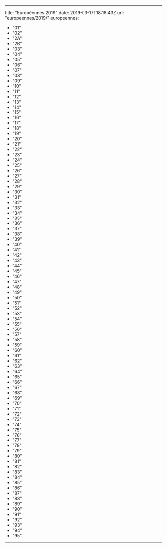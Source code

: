 
---
title: "Européennes 2019"
date: 2019-03-17T18:18:43Z
url: "europeennes/2019/"
europeennes:
  - "01"
  - "02"
  - "2A"
  - "2B"
  - "03"
  - "04"
  - "05"
  - "06"
  - "07"
  - "08"
  - "09"
  - "10"
  - "11"
  - "12"
  - "13"
  - "14"
  - "15"
  - "16"
  - "17"
  - "18"
  - "19"
  - "20"
  - "21"
  - "22"
  - "23"
  - "24"
  - "25"
  - "26"
  - "27"
  - "28"
  - "29"
  - "30"
  - "31"
  - "32"
  - "33"
  - "34"
  - "35"
  - "36"
  - "37"
  - "38"
  - "39"
  - "40"
  - "41"
  - "42"
  - "43"
  - "44"
  - "45"
  - "46"
  - "47"
  - "48"
  - "49"
  - "50"
  - "51"
  - "52"
  - "53"
  - "54"
  - "55"
  - "56"
  - "57"
  - "58"
  - "59"
  - "60"
  - "61"
  - "62"
  - "63"
  - "64"
  - "65"
  - "66"
  - "67"
  - "68"
  - "69"
  - "70"
  - "71"
  - "72"
  - "73"
  - "74"
  - "75"
  - "76"
  - "77"
  - "78"
  - "79"
  - "80"
  - "81"
  - "82"
  - "83"
  - "84"
  - "85"
  - "86"
  - "87"
  - "88"
  - "89"
  - "90"
  - "91"
  - "92"
  - "93"
  - "94"
  - "95"
---
